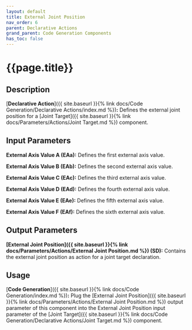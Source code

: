 ```yaml
---
layout: default
title: External Joint Position
nav_order: 6
parent: Declarative Actions
grand_parent: Code Generation Components
has_toc: false
---
```


# **{{page.title}}**

## **Description**

[**Declarative Action**]({{ site.baseurl }}{% link docs/Code Generation/Declarative Actions/index.md %})**:** 
Defines the external joint position for a [Joint Target]({{ site.baseurl }}{% link docs/Parameters/Actions/Joint Target.md %}) component. 

## **Input Parameters**

**External Axis Value A (EAa):** Defines the first external axis value.

**External Axis Value B (EAb):** Defines the second external axis value.

**External Axis Value C (EAc):** Defines the third external axis value.

**External Axis Value D (EAd):** Defines the fourth external axis value.

**External Axis Value E (EAe):** Defines the fifth external axis value.

**External Axis Value F (EAf):** Defines the sixth external axis value.

## **Output Parameters**

**[External Joint Position]({{ site.baseurl }}{% link docs/Parameters/Actions/External Joint Position.md %}) (SD):** Contains the external joint position as action for a joint target declaration.

## **Usage**

[**Code Generation**]({{ site.baseurl }}{% link docs/Code Generation/index.md %})**:** Plug the [External Joint Position]({{ site.baseurl }}{% link docs/Parameters/Actions/External Joint Position.md %}) output parameter of this component into the External Joint Position input parameter of the [Joint Target]({{ site.baseurl }}{% link docs/Code Generation/Declarative Actions/Joint Target.md %}) component.
